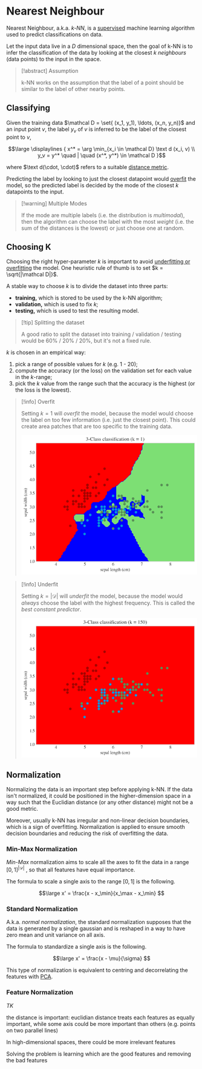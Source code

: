 # Nearest Neighbour

Nearest Neighbour, a.k.a. *k-NN*, is a [supervised](/AI%20and%20ML/Unit%202/Supervised%20Learning/Supervised%20Learning.md) machine learning algorithm used to predict classifications on data.

Let the input data live in a $D$ dimensional space, then the goal of k-NN is to infer the classification of the data by looking at the closest $k$ *neighbours* (data points) to the input in the space.

> [!abstract] Assumption
> 
> k-NN works on the assumption that the label of a point should be similar to the label of other nearby points.

## Classifying

Given the training data $\mathcal D = \set{ (x_1, y_1), \ldots, (x_n, y_n)}$ and an input point $v$, the label $y_v$ of $v$ is inferred to be the label of the closest point to $v$,

$$\large \displaylines {
	x^* = \arg \min_{x_i \in \mathcal D} \text d (x_i, v) \\
	y_v = y^* \quad | \quad (x^*, y^*) \in \mathcal D
}$$

where $\text d(\cdot, \cdot)$ refers to a suitable [distance metric](AI%20and%20ML/Unit%202/Distance%20Metrics.md).

Predicting the label by looking to just the closest datapoint would [overfit](AI%20and%20ML/Unit%202/Machine%20Learning.md#Fitting%20the%20Data) the model, so the predicted label is decided by the mode of the closest $k$ datapoints to the input.

> [!warning] Multiple Modes
> 
> If the mode are multiple labels (i.e. the distribution is *multimodal*), then the algorithm can choose the label with the most *weight* (i.e. the sum of the distances is the lowest) or just choose one at random.


## Choosing K

Choosing the right hyper-parameter $k$ is important to avoid [underfitting or overfitting](/AI%20and%20ML/Unit%202/Machine%20Learning.md#Fitting%20the%20Data) the model. One heuristic rule of thumb is to set $k = \sqrt{|\mathcal D|}$.

A stable way to choose $k$ is to divide the dataset into three parts:
- **training,** which is stored to be used by the k-NN algorithm;
- **validation,** which is used to fix $k$;
- **testing,** which is used to test the resulting model.

> [!tip] Splitting the dataset
> 
> A good ratio to split the dataset into training / validation / testing would be 60% / 20% / 20%, but it's not a fixed rule. 


$k$ is chosen in an empirical way:
1. pick a range of possible values for $k$ (e.g. 1 - 20);
2. compute the accuracy (or the loss) on the validation set for each value in the $k$-range;
3. pick the $k$ value from the range such that the accuracy is the highest (or the loss is the lowest).

> [!info] Overfit
> 
> Setting $k=1$ will *overfit* the model, because the model would choose the label on too few information (i.e. just the closest point). This could create area patches that are too specific to the training data.
> 
> ![KNN - K equals 1](assets/knn_k1.png)

> [!info] Underfit
> 
> Setting $k = |\mathcal D|$ will *underfit* the model, because the model would *always* choose the label with the highest frequency. This is called the *best constant predictor*.
> 
> ![KNN - Best Constant Predictor](assets/knn_best_constant.png)

## Normalization

Normalizing the data is an important step before applying k-NN. If the data isn't normalized, it could be positioned in the higher-dimension space in a way such that the Euclidian distance (or any other distance) might not be a good metric.

Moreover, usually k-NN has irregular and non-linear decision boundaries, which is a sign of overfitting. Normalization is applied to ensure smooth decision boundaries and reducing the risk of overfitting the data.

### Min-Max Normalization

*Min-Max* normalization aims to scale all the axes to fit the data in a range $[0,1]^{|\mathcal D|}$ , so that all features have equal importance.

The formula to scale a single axis to the range $[0,1]$ is the following.

$$\large
	x' = \frac{x - x_\min}{x_\max - x_\min}
$$

### Standard Normalization

A.k.a. *normal normalization*, the standard normalization supposes that the data is generated by a single gaussian and is reshaped in a way to have zero mean and unit variance on all axis.

The formula to standardize a single axis is the following.

$$\large
	x' = \frac{x - \mu}{\sigma}
$$

This type of normalization is equivalent to centring and decorrelating the features with [PCA](AI%20and%20ML/Unit%202/Principal%20Component%20Analysis.md).

### Feature Normalization

*TK*

the distance is important: euclidian distance treats each features as equally important, while some axis could be more important than others (e.g. points on two parallel lines)

In high-dimensional spaces, there could be more irrelevant features 

Solving the problem is learning which are the good features and removing the bad features

